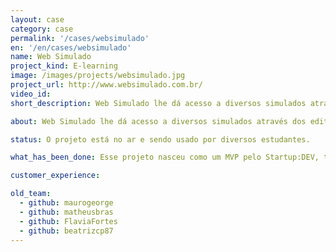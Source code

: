 ```yaml
---
layout: case
category: case
permalink: '/cases/websimulado'
en: '/en/cases/websimulado'
name: Web Simulado
project_kind: E-learning
image: /images/projects/websimulado.jpg
project_url: http://www.websimulado.com.br/
video_id:
short_description: Web Simulado lhe dá acesso a diversos simulados através dos editoriais lançados sobre provas e concursos. E ainda, marca o seu tempo de prova, estipula seu ranking entre os concorrentes e indica quais matérias/pontos você deverá se dedicar mais para conseguir uma melhor nota.

about: Web Simulado lhe dá acesso a diversos simulados através dos editoriais lançados sobre provas e concursos. E ainda, marca o seu tempo de prova, estipula seu ranking entre os concorrentes e indica quais matérias/pontos você deverá se dedicar mais para conseguir uma melhor nota.

status: O projeto está no ar e sendo usado por diversos estudantes.

what_has_been_done: Esse projeto nasceu como um MVP pelo Startup:DEV, teve seu desenvolvimento continuado, e hoje está concluído. É um bom exemplo de alguém que lançou sua ideia com a gente e escolheu manter seu projeto nas mãos dos nossos profissionais.

customer_experience:

old_team:
  - github: maurogeorge
  - github: matheusbras
  - github: FlaviaFortes
  - github: beatrizcp87
---
```

